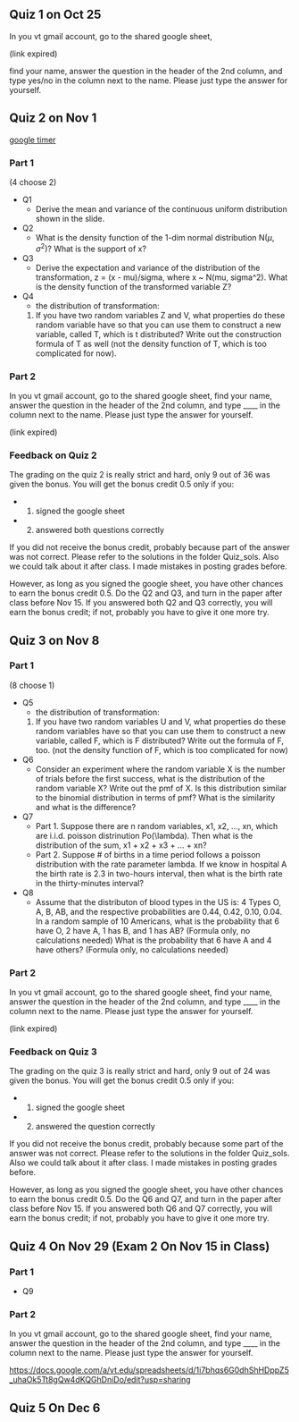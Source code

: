
## Quiz 1 on Oct 25

In you vt gmail account, go to the shared google sheet, 

(link expired)

find your name, answer the question in the header of the 2nd column, and type yes/no in the column next to the name. Please just type the answer for yourself.

## Quiz 2 on Nov 1
[google timer](https://www.google.com/search?q=timer+google&oq=timer+google&aqs=chrome..69i57j0l5.2439j0j7&sourceid=chrome&ie=UTF-8)

### Part 1

(4 choose 2)

- Q1
  - Derive the mean and variance of the continuous uniform distribution shown in the slide.
- Q2
  - What is the density function of the 1-dim normal distribution N($\mu$, $\sigma^2$)? What is the support of x? 
- Q3
  - Derive the expectation and variance of the distribution of the transformation, z = (x - mu)/sigma, where x ~ N(mu, sigma^2). What is the density function of the transformed variable Z?
- Q4
  - the distribution of transformation:
  1. If you have two random variables Z and V, what properties do these random variable have so that you can use them to construct a new variable, called T, which is t distributed? Write out the  construction formula of T as well (not the density function of T, which is too complicated for now).

### Part 2
In you vt gmail account, go to the shared google sheet, find your name, answer the question in the header of the 2nd column, and type ____ in the column next to the name. Please just type the answer for yourself.

(link expired)

### Feedback on Quiz 2

The grading on the quiz 2 is really strict and hard, only 9 out of 36 was given the bonus. You will get the bonus credit 0.5 only if you:

- 1. signed the google sheet
- 2. answered both questions correctly

If you did not receive the bonus credit, probably because part of the answer was not correct. Please refer to the solutions in the folder Quiz_sols. Also we could talk about it after class. I made mistakes in posting grades before.

However, as long as you signed the google sheet, you have other chances to earn the bonus credit 0.5. Do the Q2 and Q3, and turn in the paper after class before Nov 15. If you answered both Q2 and Q3 correctly, you will earn the bonus credit; if not, probably you have to give it one more try.


## Quiz 3 on Nov 8

### Part 1

(8 choose 1)

- Q5
  - the distribution of transformation:
  1. If you have two random variables U and V, what properties do these random variables have so that you can use them to construct a new variable, called F, which is F distributed? Write out the formula of F, too. (not the density function of F, which is too complicated for now)
- Q6
  - Consider an experiment where the random variable X is the number of trials before the first success, what is the distribution of the random variable X? Write out the pmf of X. Is this distribution similar to the binomial distribution in terms of pmf? What is the similarity and what is the difference? 
- Q7
  - Part 1. Suppose there are n random variables, x1, x2, ..., xn, which are i.i.d. poisson distrinution Po(\lambda). Then what is the distribution of the sum, x1 + x2 + x3 + ... + xn?
  - Part 2. Suppose # of births in a time period follows a poisson distribution with the rate parameter lambda. If we know in hospital A the birth rate is 2.3 in two-hours interval, then what is the birth rate in the thirty-minutes interval? 
- Q8
  - Assume that the distributon of blood types in the US is: 4 Types O, A, B, AB, and the respective probabilities are 0.44, 0.42, 0.10, 0.04. In a random sample of 10 Americans, what is the probability that 6 have O, 2 have A, 1 has B, and 1 has AB? (Formula only, no calculations needed) What is the probability that 6 have A and 4 have others? (Formula only, no calculations needed)


### Part 2
In you vt gmail account, go to the shared google sheet, find your name, answer the question in the header of the 2nd column, and type ____ in the column next to the name. Please just type the answer for yourself.

(link expired)

### Feedback on Quiz 3

The grading on the quiz 3 is really strict and hard, only 9 out of 24 was given the bonus. You will get the bonus credit 0.5 only if you:

- 1. signed the google sheet
- 2. answered the question correctly

If you did not receive the bonus credit, probably because some part of the answer was not correct. Please refer to the solutions in the folder Quiz_sols. Also we could talk about it after class. I made mistakes in posting grades before.

However, as long as you signed the google sheet, you have other chances to earn the bonus credit 0.5. Do the Q6 and Q7, and turn in the paper after class before Nov 15. If you answered both Q6 and Q7 correctly, you will earn the bonus credit; if not, probably you have to give it one more try.

## Quiz 4 On Nov 29 (Exam 2 On Nov 15 in Class)

### Part 1

- Q9

### Part 2
In you vt gmail account, go to the shared google sheet, find your name, answer the question in the header of the 2nd column, and type ____ in the column next to the name. Please just type the answer for yourself.

https://docs.google.com/a/vt.edu/spreadsheets/d/1i7bhqs6G0dhShHDppZ5_uhaOk5Tt8gQw4dKQGhDniDo/edit?usp=sharing

## Quiz 5 On Dec 6



